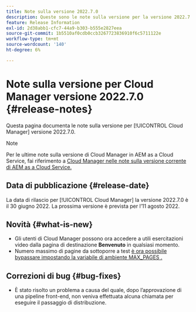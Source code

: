 ```yaml
---
title: Note sulla versione 2022.7.0
description: Queste sono le note sulla versione per la versione 2022.7.0 di Cloud Manager.
feature: Release Information
exl-id: 2d38abb1-cfc7-44a9-b303-b555e2827eea
source-git-commit: 1b5510af0cdb0ccb3267723836910f6c5711122e
workflow-type: tm+mt
source-wordcount: '140'
ht-degree: 6%

---
```



# Note sulla versione per Cloud Manager versione 2022.7.0 {#release-notes}

Questa pagina documenta le note sulla versione per [!UICONTROL Cloud Manager] versione 2022.7.0.

>[!NOTE]
>
>Per le ultime note sulla versione di Cloud Manager in AEM as a Cloud Service, fai riferimento a [Cloud Manager nelle note sulla versione corrente di AEM as a Cloud Service.](https://experienceleague.adobe.com/docs/experience-manager-cloud-service/content/implementing/using-cloud-manager/release-notes-cloud-manager/release-notes-cm-current.html)

## Data di pubblicazione {#release-date}

La data di rilascio per [!UICONTROL Cloud Manager] la versione 2022.7.0 è il 30 giugno 2022. La prossima versione è prevista per l’11 agosto 2022.

## Novità {#what-is-new}

* Gli utenti di Cloud Manager possono ora accedere a utili esercitazioni video dalla pagina di destinazione **Benvenuto** in qualsiasi momento.
* Numero massimo di pagine da sottoporre a test [è ora possibile bypassare impostando la variabile di ambiente MAX_PAGES .](understand-your-test-results.md#crawler)

## Correzioni di bug {#bug-fixes}

* È stato risolto un problema a causa del quale, dopo l’approvazione di una pipeline front-end, non veniva effettuata alcuna chiamata per eseguire il passaggio di distribuzione.
